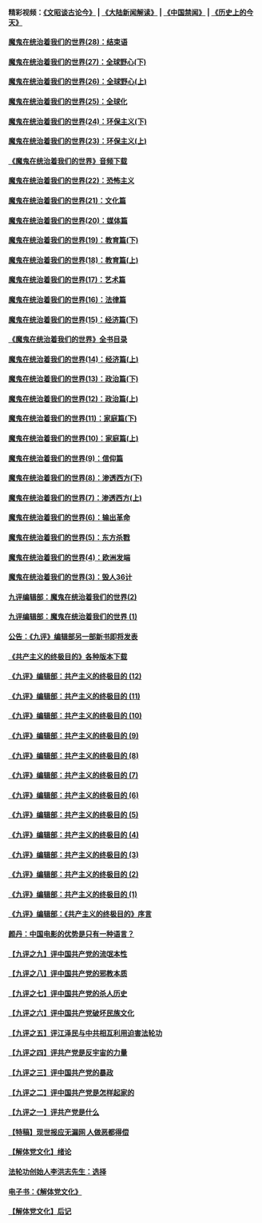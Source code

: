 #### 精彩视频：[《文昭谈古论今》](https://github.com/gfw-breaker/wenzhao/blob/master/README.md?t=01150630) | [《大陆新闻解读》](https://github.com/gfw-breaker/ntdtv-comedy/blob/master/README.md?t=01150630) | [《中国禁闻》](https://github.com/gfw-breaker/ntdtv-news/blob/master/README.md?t=01150630) | [《历史上的今天》](https://github.com/gfw-breaker/today-in-history/blob/master/README.md?t=01150630) 

#### [魔鬼在统治着我们的世界(28)：结束语](../pages/nsc422/n10936246.md?t=01150630) 

#### [魔鬼在统治着我们的世界(27)：全球野心(下)](../pages/nsc422/n10928319.md?t=01150630) 

#### [魔鬼在统治着我们的世界(26)：全球野心(上)](../pages/nsc422/n10900318.md?t=01150630) 

#### [魔鬼在统治着我们的世界(25)：全球化](../pages/nsc422/n10788205.md?t=01150630) 

#### [魔鬼在统治着我们的世界(24)：环保主义(下)](../pages/nsc422/n10695307.md?t=01150630) 

#### [魔鬼在统治着我们的世界(23)：环保主义(上)](../pages/nsc422/n10688613.md?t=01150630) 

#### [《魔鬼在统治着我们的世界》音频下载](../pages/nsc422/n10635553.md?t=01150630) 

#### [魔鬼在统治着我们的世界(22)：恐怖主义](../pages/nsc422/n10614727.md?t=01150630) 

#### [魔鬼在统治着我们的世界(21)：文化篇](../pages/nsc422/n10597706.md?t=01150630) 

#### [魔鬼在统治着我们的世界(20)：媒体篇](../pages/nsc422/n10586579.md?t=01150630) 

#### [魔鬼在统治着我们的世界(19)：教育篇(下)](../pages/nsc422/n10564808.md?t=01150630) 

#### [魔鬼在统治着我们的世界(18)：教育篇(上)](../pages/nsc422/n10526970.md?t=01150630) 

#### [魔鬼在统治着我们的世界(17)：艺术篇](../pages/nsc422/n10499093.md?t=01150630) 

#### [魔鬼在统治着我们的世界(16)：法律篇](../pages/nsc422/n10485969.md?t=01150630) 

#### [魔鬼在统治着我们的世界(15)：经济篇(下)](../pages/nsc422/n10469975.md?t=01150630) 

#### [《魔鬼在统治着我们的世界》全书目录](../pages/nsc422/n10464261.md?t=01150630) 

#### [魔鬼在统治着我们的世界(14)：经济篇(上)](../pages/nsc422/n10457370.md?t=01150630) 

#### [魔鬼在统治着我们的世界(13)：政治篇(下)](../pages/nsc422/n10448270.md?t=01150630) 

#### [魔鬼在统治着我们的世界(12)：政治篇(上)](../pages/nsc422/n10444576.md?t=01150630) 

#### [魔鬼在统治着我们的世界(11)：家庭篇(下)](../pages/nsc422/n10440961.md?t=01150630) 

#### [魔鬼在统治着我们的世界(10)：家庭篇(上)](../pages/nsc422/n10435448.md?t=01150630) 

#### [魔鬼在统治着我们的世界(9)：信仰篇](../pages/nsc422/n10432159.md?t=01150630) 

#### [魔鬼在统治着我们的世界(8)：渗透西方(下)](../pages/nsc422/n10429603.md?t=01150630) 

#### [魔鬼在统治着我们的世界(7)：渗透西方(上)](../pages/nsc422/n10426013.md?t=01150630) 

#### [魔鬼在统治着我们的世界(6)：输出革命](../pages/nsc422/n10421536.md?t=01150630) 

#### [魔鬼在统治着我们的世界(5)：东方杀戮](../pages/nsc422/n10417707.md?t=01150630) 

#### [魔鬼在统治着我们的世界(4)：欧洲发端](../pages/nsc422/n10414890.md?t=01150630) 

#### [魔鬼在统治着我们的世界(3)：毁人36计](../pages/nsc422/n10411583.md?t=01150630) 

#### [九评编辑部：魔鬼在统治着我们的世界(2)](../pages/nsc422/n10410036.md?t=01150630) 

#### [九评编辑部：魔鬼在统治着我们的世界 (1)](../pages/nsc422/n10406825.md?t=01150630) 

#### [公告：《九评》编辑部另一部新书即将发表](../pages/nsc422/n10405104.md?t=01150630) 

#### [《共产主义的终极目的》各种版本下载](../pages/nsc422/n10022138.md?t=01150630) 

#### [《九评》编辑部：共产主义的终极目的 (12)](../pages/nsc422/n9933272.md?t=01150630) 

#### [《九评》编辑部：共产主义的终极目的 (11)](../pages/nsc422/n9924973.md?t=01150630) 

#### [《九评》编辑部：共产主义的终极目的 (10)](../pages/nsc422/n9920883.md?t=01150630) 

#### [《九评》编辑部：共产主义的终极目的 (9)](../pages/nsc422/n9916363.md?t=01150630) 

#### [《九评》编辑部：共产主义的终极目的 (8)](../pages/nsc422/n9912488.md?t=01150630) 

#### [《九评》编辑部：共产主义的终极目的 (7)](../pages/nsc422/n9901176.md?t=01150630) 

#### [《九评》编辑部：共产主义的终极目的 (6)](../pages/nsc422/n9899359.md?t=01150630) 

#### [《九评》编辑部：共产主义的终极目的 (5)](../pages/nsc422/n9893174.md?t=01150630) 

#### [《九评》编辑部：共产主义的终极目的 (4)](../pages/nsc422/n9891246.md?t=01150630) 

#### [《九评》编辑部：共产主义的终极目的 (3)](../pages/nsc422/n9879879.md?t=01150630) 

#### [《九评》编辑部：共产主义的终极目的 (2)](../pages/nsc422/n9876205.md?t=01150630) 

#### [《九评》编辑部：共产主义的终极目的 (1)](../pages/nsc422/n9865857.md?t=01150630) 

#### [《九评》编辑部：《共产主义的终极目的》序言](../pages/nsc422/n9862666.md?t=01150630) 

#### [颜丹：中国电影的优势是只有一种语言？](../pages/nsc422/n9583062.md?t=01150630) 

#### [【九评之九】评中国共产党的流氓本性](../pages/nsc422/n737542.md?t=01150630) 

#### [【九评之八】评中国共产党的邪教本质](../pages/nsc422/n735942.md?t=01150630) 

#### [【九评之七】评中国共产党的杀人历史](../pages/nsc422/n733806.md?t=01150630) 

#### [【九评之六】评中国共产党破坏民族文化](../pages/nsc422/n731667.md?t=01150630) 

#### [【九评之五】评江泽民与中共相互利用迫害法轮功](../pages/nsc422/n730058.md?t=01150630) 

#### [【九评之四】评共产党是反宇宙的力量](../pages/nsc422/n727814.md?t=01150630) 

#### [【九评之三】评中国共产党的暴政](../pages/nsc422/n725597.md?t=01150630) 

#### [【九评之二】评中国共产党是怎样起家的](../pages/nsc422/n723946.md?t=01150630) 

#### [【九评之一】评共产党是什么](../pages/nsc422/n722529.md?t=01150630) 

#### [【特稿】现世报应无漏网 人做恶都得偿](../pages/nsc422/n4215167.md?t=01150630) 

#### [【解体党文化】绪论](../pages/nsc422/n1449356.md?t=01150630) 

#### [法轮功创始人李洪志先生：选择](../pages/nsc422/n3580738.md?t=01150630) 

#### [电子书：《解体党文化》](../pages/nsc422/n1573484.md?t=01150630) 

#### [【解体党文化】后记](../pages/nsc422/n1531999.md?t=01150630) 

